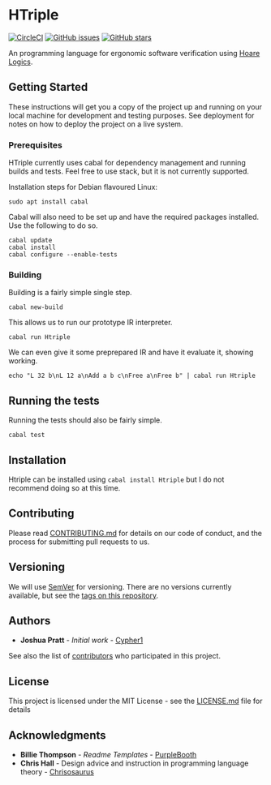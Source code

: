 # HTriple

[![CircleCI](https://img.shields.io/circleci/project/github/Cypher1/HTriple.svg)](https://circleci.com/gh/Cypher1/HTriple/tree/master) [![GitHub issues](https://img.shields.io/github/issues/Cypher1/HTriple.svg)](https://github.com/Cypher1/HTriple/issues) [![GitHub stars](https://img.shields.io/github/stars/Cypher1/HTriple.svg?style=social)](https://github.com/Cypher1/HTriple)

An programming language for ergonomic software verification using [Hoare Logics](https://en.wikipedia.org/wiki/Hoare_logic).

## Getting Started

These instructions will get you a copy of the project up and running on your local machine for development and testing purposes. See deployment for notes on how to deploy the project on a live system.

### Prerequisites

HTriple currently uses cabal for dependency management and running builds and tests.
Feel free to use stack, but it is not currently supported.

Installation steps for Debian flavoured Linux:
```
sudo apt install cabal
```

Cabal will also need to be set up and have the required packages installed.
Use the following to do so.
```
cabal update
cabal install
cabal configure --enable-tests
```

### Building

Building is a fairly simple single step.

```
cabal new-build
```

This allows us to run our prototype IR interpreter.

```
cabal run Htriple
```

We can even give it some preprepared IR and have it evaluate it, showing working.

```
echo "L 32 b\nL 12 a\nAdd a b c\nFree a\nFree b" | cabal run Htriple
```

## Running the tests

Running the tests should also be fairly simple.

```
cabal test
```

## Installation

Htriple can be installed using `cabal install Htriple` but I do not recommend doing so at this time.

## Contributing

Please read [CONTRIBUTING.md](CONTRIBUTING.md) for details on our code of conduct, and the process for submitting pull requests to us.

## Versioning

We will use [SemVer](http://semver.org/) for versioning. There are no versions currently available, but see the [tags on this repository](https://github.com/Cypher1/Htriple/tags).

## Authors

* **Joshua Pratt** - *Initial work* - [Cypher1](https://github.com/Cypher1)

See also the list of [contributors](https://github.com/your/project/contributors) who participated in this project.

## License

This project is licensed under the MIT License - see the [LICENSE.md](LICENSE.md) file for details

## Acknowledgments

* **Billie Thompson** - *Readme Templates* - [PurpleBooth](https://github.com/PurpleBooth)
* **Chris Hall** - Design advice and instruction in programming language theory - [Chrisosaurus](https://github.com/chrisosaurus)
